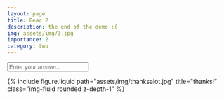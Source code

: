 ```yaml
---
layout: page
title: Bear 2
description: the end of the demo :(
img: assets/img/3.jpg
importance: 2
category: two
---
```

<form class="pablo-arrive centerthat" baer-tag="pablo-arrival" unlock-content="pablo-unlock">
    <input placeholder="Enter your answer...">
</form>

<div class="projects d-none centerthat" baer-tag="pablo-arrival"  id="pablo-unlock">
    {% include figure.liquid path="assets/img/thanksalot.jpg" title="thanks!" class="img-fluid rounded z-depth-1" %}
</div> 
